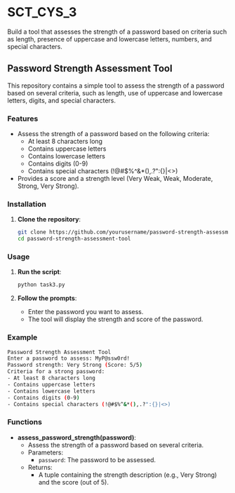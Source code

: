 # SCT_CYS_3
Build a tool that assesses the strength of a password based on criteria such as length, presence of uppercase and lowercase letters, numbers, and special characters.

## Password Strength Assessment Tool
This repository contains a simple tool to assess the strength of a password based on several criteria, such as length, use of uppercase and lowercase letters, digits, and special characters.

### Features

- Assess the strength of a password based on the following criteria:
  - At least 8 characters long
  - Contains uppercase letters
  - Contains lowercase letters
  - Contains digits (0-9)
  - Contains special characters (!@#$%^&*(),.?":{}|<>)
- Provides a score and a strength level (Very Weak, Weak, Moderate, Strong, Very Strong).

### Installation

1. **Clone the repository**:
    ```bash
    git clone https://github.com/yourusername/password-strength-assessment-tool.git
    cd password-strength-assessment-tool
    ```

### Usage

1. **Run the script**:
    ```bash
    python task3.py
    ```

2. **Follow the prompts**:
    - Enter the password you want to assess.
    - The tool will display the strength and score of the password.

### Example

```bash
Password Strength Assessment Tool
Enter a password to assess: MyP@ssw0rd!
Password strength: Very Strong (Score: 5/5)
Criteria for a strong password:
- At least 8 characters long
- Contains uppercase letters
- Contains lowercase letters
- Contains digits (0-9)
- Contains special characters (!@#$%^&*(),.?":{}|<>)
```

### Functions

- **assess_password_strength(password)**:
  - Assess the strength of a password based on several criteria.
  - Parameters:
    - `password`: The password to be assessed.
  - Returns:
    - A tuple containing the strength description (e.g., Very Strong) and the score (out of 5).
